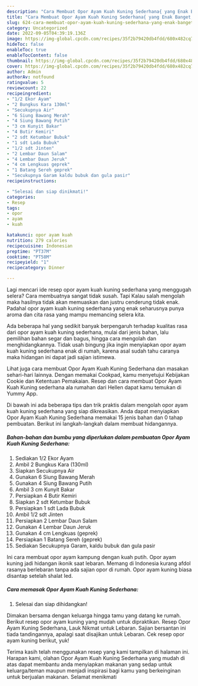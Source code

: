 ```yaml
---
description: "Cara Membuat Opor Ayam Kuah Kuning Sederhana{ yang Enak Banget,  Menu Buat lebaran"
title: "Cara Membuat Opor Ayam Kuah Kuning Sederhana{ yang Enak Banget,  Menu Buat lebaran"
slug: 624-cara-membuat-opor-ayam-kuah-kuning-sederhana-yang-enak-banget-menu-buat-lebaran
category: Uncategorized
date: 2022-09-05T04:39:19.136Z
image: https://img-global.cpcdn.com/recipes/35f2b79420db4fdd/680x482cq70/opor-ayam-kuah-kuning-sederhana-foto-resep-utama.jpg
hideToc: false
enableToc: true
enableTocContent: false
thumbnail: https://img-global.cpcdn.com/recipes/35f2b79420db4fdd/680x482cq70/opor-ayam-kuah-kuning-sederhana-foto-resep-utama.jpg
cover: https://img-global.cpcdn.com/recipes/35f2b79420db4fdd/680x482cq70/opor-ayam-kuah-kuning-sederhana-foto-resep-utama.jpg
author: Admin
authorAv: notfound
ratingvalue: 5
reviewcount: 22
recipeingredient:
- "1/2 Ekor Ayam"
- "2 Bungkus Kara 130ml"
- "Secukupnya Air"
- "6 Siung Bawang Merah"
- "4 Siung Bawang Putih"
- "3 cm Kunyit Bakar"
- "4 Butir Kemiri"
- "2 sdt Ketumbar Bubuk"
- "1 sdt Lada Bubuk"
- "1/2 sdt Jinten"
- "2 Lembar Daun Salam"
- "4 Lembar Daun Jeruk"
- "4 cm Lengkuas geprek"
- "1 Batang Sereh geprek"
- "Secukupnya Garam kaldu bubuk dan gula pasir"
recipeinstructions:

- "Selesai dan siap dinikmati!"
categories:
- Resep
tags:
- opor
- ayam
- kuah

katakunci: opor ayam kuah 
nutrition: 279 calories
recipecuisine: Indonesian
preptime: "PT37M"
cooktime: "PT58M"
recipeyield: "1"
recipecategory: Dinner

---
```



Lagi mencari ide resep opor ayam kuah kuning sederhana yang menggugah selera? Cara membuatnya sangat tidak susah. Tapi Kalau salah mengolah maka hasilnya tidak akan memuaskan dan justru cenderung tidak enak. Padahal opor ayam kuah kuning sederhana yang enak seharusnya punya aroma dan cita rasa yang mampu memancing selera kita.


Ada beberapa hal yang sedikit banyak berpengaruh terhadap kualitas rasa dari opor ayam kuah kuning sederhana, mulai dari jenis bahan, lalu pemilihan bahan segar dan bagus, hingga cara mengolah dan menghidangkannya. Tidak usah bingung jika ingin menyiapkan opor ayam kuah kuning sederhana enak di rumah, karena asal sudah tahu caranya maka hidangan ini dapat jadi sajian istimewa.

Lihat juga cara membuat Opor Ayam Kuah Kuning Sederhana dan masakan sehari-hari lainnya. Dengan memakai Cookpad, kamu menyetujui Kebijakan Cookie dan Ketentuan Pemakaian. Resep dan cara membuat Opor Ayam Kuah Kuning sederhana ala rumahan dari Hellen dapat kamu temukan di Yummy App.


Di bawah ini ada beberapa tips dan trik praktis dalam mengolah opor ayam kuah kuning sederhana yang siap dikreasikan. Anda dapat menyiapkan Opor Ayam Kuah Kuning Sederhana memakai 15 jenis bahan dan 0 tahap pembuatan. Berikut ini langkah-langkah dalam membuat hidangannya.

<!--inarticleads1-->

##### Bahan-bahan dan bumbu yang diperlukan dalam pembuatan Opor Ayam Kuah Kuning Sederhana:

1. Sediakan 1/2 Ekor Ayam
1. Ambil 2 Bungkus Kara (130ml)
1. Siapkan Secukupnya Air
1. Gunakan 6 Siung Bawang Merah
1. Gunakan 4 Siung Bawang Putih
1. Ambil 3 cm Kunyit Bakar
1. Persiapkan 4 Butir Kemiri
1. Siapkan 2 sdt Ketumbar Bubuk
1. Persiapkan 1 sdt Lada Bubuk
1. Ambil 1/2 sdt Jinten
1. Persiapkan 2 Lembar Daun Salam
1. Gunakan 4 Lembar Daun Jeruk
1. Gunakan 4 cm Lengkuas (geprek)
1. Persiapkan 1 Batang Sereh (geprek)
1. Sediakan Secukupnya Garam, kaldu bubuk dan gula pasir


Ini cara membuat opor ayam kampung dengan kuah putih. Opor ayam kuning jadi hidangan ikonik saat lebaran. Memang di Indonesia kurang afdol rasanya berlebaran tanpa ada sajian opor di rumah. Opor ayam kuning biasa disantap setelah shalat Ied. 

<!--inarticleads2-->

##### Cara memasak Opor Ayam Kuah Kuning Sederhana:


1. Selesai dan siap dihidangkan!

Dimakan bersama dengan keluarga hingga tamu yang datang ke rumah. Berikut resep opor ayam kuning yang mudah untuk dipraktikan. Resep Opor Ayam Kuning Sederhana, Lauk Nikmat untuk Lebaran. Sajian bersantan ini tiada tandingannya, apalagi saat disajikan untuk Lebaran. Cek resep opor ayam kuning berikut, yuk! 

Terima kasih telah menggunakan resep yang kami tampilkan di halaman ini. Harapan kami, olahan Opor Ayam Kuah Kuning Sederhana yang mudah di atas dapat membantu anda menyiapkan makanan yang sedap untuk keluarga/teman maupun menjadi inspirasi bagi kamu yang berkeinginan untuk berjualan makanan. Selamat menikmati
